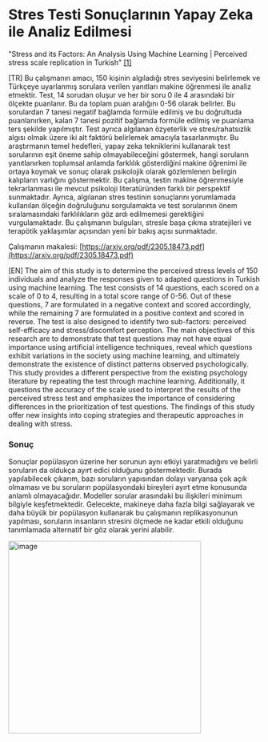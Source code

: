 # Stres Testi Sonuçlarının Yapay Zeka ile Analiz Edilmesi
"Stress and its Factors: An Analysis Using Machine Learning | Perceived stress scale replication in Turkish" [[1]](https://www.neuropsychiatricinvestigation.org/Content/files/sayilar/pdf/TR-YeniSempozyum-c1d2631c.PDF)

[TR] Bu çalışmanın amacı, 150 kişinin algıladığı stres seviyesini belirlemek ve Türkçeye uyarlanmış sorulara verilen yanıtları makine öğrenmesi ile analiz etmektir. Test, 14 sorudan oluşur ve her bir soru 0 ile 4 arasındaki bir ölçekte puanlanır. Bu da toplam puan aralığını 0-56 olarak belirler. Bu sorulardan 7 tanesi negatif bağlamda formüle edilmiş ve bu doğrultuda puanlanırken, kalan 7 tanesi pozitif bağlamda formüle edilmiş ve puanlama ters şekilde yapılmıştır. Test ayrıca algılanan özyeterlik ve stres/rahatsızlık algısı olmak üzere iki alt faktörü belirlemek amacıyla tasarlanmıştır. Bu araştırmanın temel hedefleri, yapay zeka tekniklerini kullanarak test sorularının eşit öneme sahip olmayabileceğini göstermek, hangi soruların yanıtlanırken toplumsal anlamda farklılık gösterdiğini makine öğrenimi ile ortaya koymak ve sonuç olarak psikolojik olarak gözlemlenen belirgin kalıpların varlığını göstermektir. Bu çalışma, testin makine öğrenmesiyle tekrarlanması ile mevcut psikoloji literatüründen farklı bir perspektif sunmaktadır. Ayrıca, algılanan stres testinin sonuçlarını yorumlamada kullanılan ölçeğin doğruluğunu sorgulamakta ve test sorularının önem sıralamasındaki farklılıkların göz ardı edilmemesi gerektiğini vurgulamaktadır. Bu çalışmanın bulguları, stresle başa çıkma stratejileri ve terapötik yaklaşımlar açısından yeni bir bakış açısı sunmaktadır.

Çalışmanın makalesi: [https://arxiv.org/pdf/2305.18473.pdf](https://arxiv.org/pdf/2305.18473.pdf)


[EN] The aim of this study is to determine the perceived stress levels of 150 individuals and analyze the responses given to adapted questions in Turkish using machine learning. The test consists of 14 questions, each scored on a scale of 0 to 4, resulting in a total score range of 0-56. Out of these questions, 7 are formulated in a negative context and scored accordingly, while the remaining 7 are formulated in a positive context and scored in reverse. The test is also designed to identify two sub-factors: perceived self-efficacy and stress/discomfort perception. The main objectives of this research are to demonstrate that test questions may not have equal importance using artificial intelligence techniques, reveal which questions exhibit variations in the society using machine learning, and ultimately demonstrate the existence of distinct patterns observed psychologically. This study provides a different perspective from the existing psychology literature by repeating the test through machine learning. Additionally, it questions the accuracy of the scale used to interpret the results of the perceived stress test and emphasizes the importance of considering differences in the prioritization of test questions. The findings of this study offer new insights into coping strategies and therapeutic approaches in dealing with stress.


### Sonuç
Sonuçlar popülasyon üzerine her sorunun aynı etkiyi yaratmadığını ve belirli soruların da oldukça ayırt edici olduğunu göstermektedir. Burada yapılabilecek çıkarım, bazı soruların yapısından dolayı varyansa çok açık olmaması ve bu soruların popülasyondaki bireyleri ayırt etme konusunda anlamlı olmayacağıdır. Modeller sorular arasındaki bu ilişkileri minimum bilgiyle keşfetmektedir. Gelecekte, makineye daha fazla bilgi sağlayarak ve daha büyük bir popülasyon kullanarak bu çalışmanın replikasyonunun yapılması, soruların insanların stresini ölçmede ne kadar etkili olduğunu tanımlamada alternatif bir göz olarak yerini alabilir.

<img width="385" alt="image" src="https://github.com/toygarr/ppl-r-stressed/assets/44132720/a39f35fc-8bdf-4874-9d81-a7d2160833cb">
